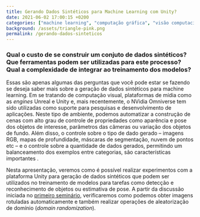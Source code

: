 ```yaml
---
title: Gerando Dados Sintéticos para Machine Learning com Unity?
date: 2021-06-02 17:00:15 +0200
categories: ["machine learning", "computação gráfica", "visão computacional", "dados sintéticos", "IMPA", "Unity"]
background: /assets/triangle-pink.png
permalink: /gerando-dados-sinteticos
---
```


### Qual o custo de se construir um conjuto de dados sintéticos? Que ferramentas podem ser utilizadas para este processo? Qual a complexidade de integrar ao treinamento dos modelos?

Essas são apenas algumas das perguntas que você pode estar se fazendo se deseja saber mais sobre a geração de dados sintéticos para machine learning. Em se tratando de computação visual, plataformas de mídia como as *engines* Unreal e Unity e, mais recentemente, o NVidia Omniverse tem sido utilizadas como suporte para pesquisas e desenvolvimento de aplicações. Neste tipo de ambiente, podemos automatizar a construção de cenas com alto grau de controle de propriedades como aparência e pose dos objetos de interesse, parâmetros das câmeras ou variação dos objetos de fundo. Além disso, o controle sobre o tipo de dado gerado – imagens RGB, mapas de profundidade, máscaras de segmentação, nuvem de pontos etc – e o controle sobre a quantidade de dados gerados, permitindo um balanceamento dos exemplos entre categorias, são características importantes .

Nesta apresentação, veremos como é possível realizar experimentos com a plataforma Unity para geração de dados sintéticos que podem ser utilizados no treinamento de modelos para tarefas como detecção e reconhecimento de objetos ou estimativa de pose. A partir da discussão iniciada no [primeiro seminário](/por-que-dados-sinteticos), verificaremos como podemos obter imagens rotuladas automaticamente e também realizar operações de aleatorização de domínio (*domain randomization*).